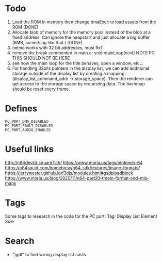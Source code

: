 # Todo

1. Load the ROM in memory then change dmaExec to load assets from the ROM (DONE)
2. Allocate blob of memory for the memory pool instead of the blob at a fixed address. Can ignore the heapstart and just allocate a big buffer (8MB, something like that.) (DONE)
3. mema works with 32 bit addresses, must fix?
4. remove the break commented in main.c: void mainLoop(void) NOTE PC THIS SHOULD NOT BE HERE
5. see how the main loop for the title behaves, open a window, etc...
6. For handling 32bits pointers in the display list, we can add additional storage outside of the display list by creating a mapping: (display_list_command_addr -> storage_space). Then the renderer can get access to the storage space by requesting data. The hashmap should be reset every frame.

# Defines

```
PC_PORT_DMA_DISABLED
PC_PORT_FAULT_DISABLED
PC_PORT_AUDIO_ENABLED

```

# Useful links

http://n64devkit.square7.ch/
https://www.moria.us/tags/nintendo-64
https://n64squid.com/homebrew/n64-sdk/textures/image-formats/
https://jerrywester.github.io/f3djs/modules.html#gsdploadblock
https://www.moria.us/blog/2020/11/n64-part20-tmem-format-and-mip-maps

# Tags

Some tags to research in the code for the PC port:
Tag: Display List Element Size

# Search

- ")gdl" to find wrong display list casts
